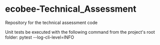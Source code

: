 # ecobee-Technical_Assessment
Repository for the technical assessment code

Unit tests be executed with the following command from the project's root folder:
pytest --log-cli-level=INFO

